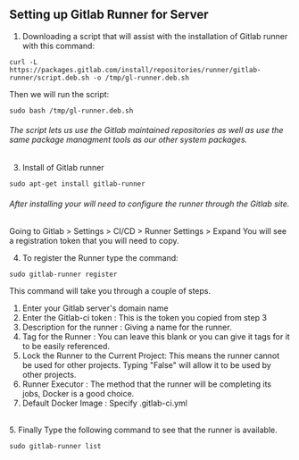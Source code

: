 ## Setting up Gitlab Runner for Server
1. Downloading a script that will assist with the installation of Gitlab runner with this command:
```
curl -L https://packages.gitlab.com/install/repositories/runner/gitlab-runner/script.deb.sh -o /tmp/gl-runner.deb.sh
```
Then we will run the script:
```
sudo bash /tmp/gl-runner.deb.sh
```
###### The script lets us use the Gitlab maintained repositories as well as use the same package managment tools as our other system packages.

3. Install of Gitlab runner
```
sudo apt-get install gitlab-runner
```
###### After installing your will need to configure the runner through the Gitlab site.
Going to Gitlab > Settings > CI/CD > Runner Settings > Expand
You will see a registration token that you will need to copy.

4. To register the Runner type the command:
```
sudo gitlab-runner register
```
This command will take you through a couple of steps.
1. Enter your Gitlab server's domain name
2. Enter the Gitlab-ci token : This is the token you copied from step 3
3. Description for the runner : Giving a name for the runner.
4. Tag for the Runner : You can leave this blank or you can give it tags for it to be easily referenced.
5. Lock the Runner to the Current Project: This means the runner cannot be used for other projects. Typing "False" will allow it to be used by other projects.
6. Runner Executor : The method that the runner will be completing its jobs, Docker is a good choice.
7. Default Docker Image : Specify .gitlab-ci.yml

<br>
5. Finally Type the following command to see that the runner is available.

```
sudo gitlab-runner list
```
